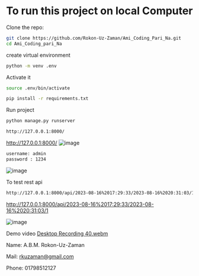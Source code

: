# To run this project on local Computer 

Clone the repo:
```bash
git clone https://github.com/Rokon-Uz-Zaman/Ami_Coding_Pari_Na.git
cd Ami_Coding_pari_Na
```

create virtual environment
```bash
python -m venv .env
```
Activate it
```bash
source .env/bin/activate
```

```bash
pip install -r requirements.txt
```
Run project
```bash
python manage.py runserver
```



```bash
http://127.0.0.1:8000/
```
http://127.0.0.1:8000/
![image](https://github.com/Rokon-Uz-Zaman/Ami_Coding_Pari_Na/assets/26451679/ccd44bbe-bd3e-40d8-aa8e-56bc1df6a9de)
```bash
username: admin
password : 1234
```

![image](https://github.com/Rokon-Uz-Zaman/Ami_Coding_Pari_Na/assets/26451679/56b59ce0-fab1-4d2c-8e4c-40c8d4a0b9cb)



To test rest api
```bash
http://127.0.0.1:8000/api/2023-08-16%2017:29:33/2023-08-16%2020:31:03/1
```

http://127.0.0.1:8000/api/2023-08-16%2017:29:33/2023-08-16%2020:31:03/1


![image](https://github.com/Rokon-Uz-Zaman/Ami_Coding_Pari_Na/assets/26451679/9d7fcb31-6539-44f4-832d-cf6979b9b5fc)




Demo video
[Desktop Recording 40.webm](https://github.com/Rokon-Uz-Zaman/Ami_Coding_Pari_Na/assets/26451679/75350df7-6832-45e8-ba58-9169ea6a3a16)

Name: A.B.M. Rokon-Uz-Zaman 

Mail: rkuzaman@gmail.com

Phone: 01798512127
